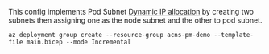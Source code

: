 This config implements Pod Subnet [Dynamic IP allocation](https://learn.microsoft.com/en-us/azure/aks/configure-azure-cni-dynamic-ip-allocation#configure-networking-with-dynamic-allocation-of-ips-and-enhanced-subnet-support---azure-cli) by creating two subnets then assigning one as the node subnet and the other to pod subnet.

```
az deployment group create --resource-group acns-pm-demo --template-file main.bicep --mode Incremental
```